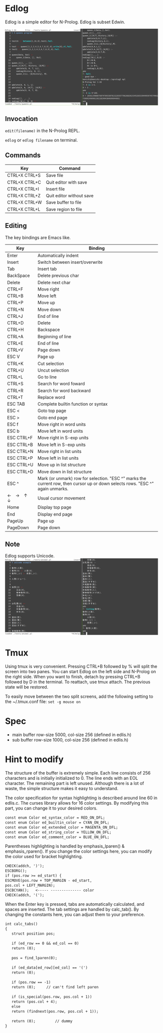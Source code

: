 # Edlog
Edlog is a simple editor for N-Prolog. Edlog is subset Edwin.

![Edlog](screen1.png)

## Invocation
`edit(filename)` in the N-Prolog REPL.

`edlog` or `edlog filename` on terminal.

## Commands

| Key           | Command                 |
| ------------- | ------------------------|
| CTRL+X CTRL+S | Save file               |
| CTRL+X CTRL+C | Quit editor with save   |
| CTRL+X CTRL+I | Insert file             |
| CTRL+X CTRL+Z | Quit editor without save|
| CTRL+X CTRL+W | Save buffer to file     |
| CTRL+X CTRL+L | Save region to file     |

## Editing
The key bindings are Emacs like.

| Key       | Binding                         |
| --------- | ------------------------------- |
| Enter     | Automatically indent            |
| Insert    | Switch between insert/overwrite |
| Tab       | Insert tab                      |
| BackSpace | Delete previous char            |
| Delete    | Delete next char                |
| CTRL+F    | Move right                      |
| CTRL+B    | Move left                       |
| CTRL+P    | Move up                         |
| CTRL+N    | Move down                       |
| CTRL+J    | End of line                     |
| CTRL+D    | Delete                          |
| CTRL+H    | Backspace                       |
| CTRL+A    | Beginning of line               |
| CTRL+E    | End of line                     |
| CTRL+V    | Page down                       |
| ESC V     | Page up                         |
| CTRL+K    | Cut selection                   |
| CTRL+U    | Uncut selection                 |
| CTRL+L    | Go to line                      |
| CTRL+S    | Search for word foward          |
| CTRL+R    | Search for word backward        |
| CTRL+T    | Replace word                    |
| ESC TAB   | Complete builtin function or syntax |
| ESC <     | Goto top page                   |
| ESC >     | Goto end page                   |
| ESC f     | Move right in word units        |
| ESC b     | Move left in word units         |
| ESC CTRL+F| Move right in S-exp units       |
| ESC CTRL+B| Move left in S-exp units        |
| ESC CTRL+N| Move right in list units        |
| ESC CTRL+P| Move left in list units         |
| ESC CTRL+U| Move up in list structure       |
| ESC CTRL+D| Move down in list structure     |
| ESC ^     | Mark (or unmark) row for selection. "ESC ^" marks the current row, then cursor up or down selects rows. "ESC ^" again unmarks.|
| ←　→　↑　↓　| Usual cursor movement          |
| Home      | Display top page                |
| End       | Display end page                |
| PageUp    | Page up                         |
| PageDown  | Page down                       |


## Note
Edlog supports Unicode.
![Edlog](screen2.png)

# Tmux
Using tmux is very convenient. Pressing CTRL+B followed by % will split the screen into two panes. You can start Edlog on the left side and N-Prolog on the right side. When you want to finish, detach by pressing CTRL+B followed by D in the terminal. To reattach, use tmux attach. The previous state will be restored.


To easily move between the two split screens, add the following setting to the ~/.tmux.conf file:
`set -g mouse on`

# Spec 

- main buffer  row-size  5000, col-size 256 (defined in edlis.h)
- sub buffer  row-size 1000, col-size 256 (defined in edlis.h)

# Hint to modify
The structure of the buffer is extremely simple. Each line consists of 256 characters and is initially initialized to 0. The line ends with an EOL character. The remaining part is left unused. Although there is a lot of waste, the simple structure makes it easy to understand.

The color specification for syntax highlighting is described around line 60 in edlis.c. The curses library allows for 16 color settings. By modifying this part, you can change it to your desired colors.

```
const enum Color ed_syntax_color = RED_ON_DFL;
const enum Color ed_builtin_color = CYAN_ON_DFL;
const enum Color ed_extended_color = MAGENTA_ON_DFL;
const enum Color ed_string_color = YELLOW_ON_DFL;
const enum Color ed_comment_color = BLUE_ON_DFL;

```

 Parentheses highlighting is handled by emphasis_lparen() & emphasis_rparen(). If you change the color settings here, you can modify the color used for bracket highlighting.

 ```
CHECK(addch, ')');
ESCBORG();
if (pos.row >= ed_start) {
ESCMOVE(pos.row + TOP_MARGIN - ed_start,
pos.col + LEFT_MARGIN);
ESCBCYAN();   <----- -------------- color
CHECK(addch, '(');
 ```

 When the Enter key is pressed, tabs are automatically calculated, and spaces are inserted. The tab settings are handled by calc_tab(). By changing the constants here, you can adjust them to your preference.

 ```
 int calc_tabs()
{
    struct position pos;

    if (ed_row == 0 && ed_col == 0)
	return (0);

    pos = find_lparen(0);

    if (ed_data[ed_row][ed_col] == '(')
	return (0);

    if (pos.row == -1)
	return (0);		// can't find left paren

    if (is_special(pos.row, pos.col + 1))
	return (pos.col + 4);
    else
	return (findnext(pos.row, pos.col + 1));

    return (0);			// dummy
}

 ```